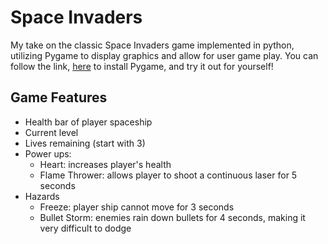 # Space Invaders
My take on the classic Space Invaders game implemented in python, utilizing Pygame to display graphics and allow for user game play. You can follow the link, [here](https://www.pygame.org/wiki/GettingStarted) to install Pygame, and try it out for yourself!

## Game Features
- Health bar of player spaceship
- Current level
- Lives remaining (start with 3)
- Power ups:
  - Heart: increases player's health
  - Flame Thrower: allows player to shoot a continuous laser for 5 seconds
 - Hazards
    - Freeze: player ship cannot move for 3 seconds
    - Bullet Storm: enemies rain down bullets for 4 seconds, making it very difficult to dodge
